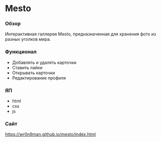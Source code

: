 # Mesto

### Обзор

Интерактивная галлерея Mesto, предназначенная для хранения фото из разных уголков мира.

### Функционал

* Добавлять и удалять карточки
* Ставить лайки
* Открывать карточки
* Редактирование профиля

### ЯП

* html
* css
* js


### Сайт

https://wr0n9man.github.io/mesto/index.html

